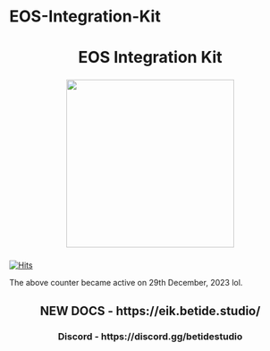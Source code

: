 # EOS-Integration-Kit

<h1 align="center">EOS Integration Kit</h1>

###

<div align="center">
  <img height="300" src="https://media.discordapp.net/attachments/943013597032890368/1087632976088662086/EOS_Integration_Kit.png?width=1662&height=935"  />
</div>


###

[![Hits](https://hits.seeyoufarm.com/api/count/incr/badge.svg?url=https%3A%2F%2Fgithub.com%2Fbetidestudio%2FEOSIntegrationKit&count_bg=%2379C83D&title_bg=%23555555&icon=unrealengine.svg&icon_color=%23E7E7E7&title=hits&edge_flat=false)](https://hits.seeyoufarm.com)

The above counter became active on 29th December, 2023 lol. 

<h2 align="center"> NEW DOCS - https://eik.betide.studio/ </h2>
<h3 align="center"> Discord - https://discord.gg/betidestudio </h3>
